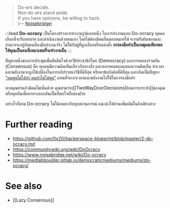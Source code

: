 > Do-ers decide. \
> Non do-ers stand aside. \
> If you have opinions, be willing to hack. \
> (— [Noisebridge](https://www.noisebridge.net/wiki/Do-ocracy))

:::lead
**Do-ocracy** เป็นโครงสร้างการทำงานรูปแบบหนึ่ง ในการทำงานแบบ Do-ocracy บุคคลเลือกที่จะรับบทบาท และดำเนินงานด้วยตนเอง โดยไม่ต้องมีคนอื่นมอบหมายให้ ความรับผิดชอบและอำนาจจะอยู่กับคนที่ลงมือทำงานจริง ไม่ใช่กับผู้ที่ถูกเลือกหรือแต่งตั้ง **การลงมือทำเป็นเหตุผลเพียงพอให้คุณเป็นคนที่เหมาะสมที่จะทำงานนั้น**
:::

ปัญหาหนึ่งของการประชุมเพื่อตัดสินใจด้วยวิธีประชาธิปไตย (Democracy) และการตกลงร่วมกัน (Consensus) คือ ทุกคนมีความคิดเห็นเกี่ยวกับบางสิ่ง และหลายคนชอบแสดงความคิดเห็น ทำเวลาและพลังงานจะถูกใช้เปลืองในการอภิปรายหาวิธีที่ดีที่สุด หรือหาข้อบังคับที่ดีที่สุด และเกิดเป็นปัญหา [“คนพูดไม่ได้ทำ คนทำไม่ได้พูด”](https://futuretrend.co/armchair-quarterback/) แทนที่จะเอาเวลาและพลังงานไปใช้ในการลงมือทำ

หากคุณทำแล้วมีคนไม่เห็นด้วย คุณสามารถ[[TwoWayDoorDecisions|ย้อนการกระทำ]]ของคุณ หรือคุยกันเพื่อหาทางออกอันเป็นที่พอใจทั้งสองฝ่าย

อย่างไรก็ตาม Do-ocracy ไม่ได้เหมาะกับทุกสถานการณ์ แนะนำให้อ่านเพิ่มเติมในลิงค์ข้างล่าง

# Further reading

- <https://github.com/0x20/hackerspace-blueprint/blob/master/2-do-ocracy.md>
- <https://communitywiki.org/wiki/DoOcracy>
- <https://www.noisebridge.net/wiki/Do-ocracy>
- <https://medlabboulder.gitlab.io/democraticmediums/mediums/do-ocracy/>

# See also

- [[Lazy Consensus]]
